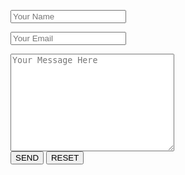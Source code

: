 <!DOCTYPE html>
<html lang="en">
<head>
    <meta charset="UTF-8">
    <meta name="viewport" content="width=device-width, initial-scale=1.0">
    <title>Mail</title>
</head>
<body>
    <form action="mailto:msasakibalamin1@gmail.com" method="post" enctype="text/plain">
        <p><input type="text" placeholder="Your Name" name="name"></p>
        <p><input type="email" placeholder="Your Email" name="email"></p>
        <textarea placeholder="Your Message Here" name="message" cols="30" rows="10"></textarea><br/>
        <button type="submit">SEND</button> 
        <button type="reset">RESET</button> <br/>
     </form>
</body>
</html>
